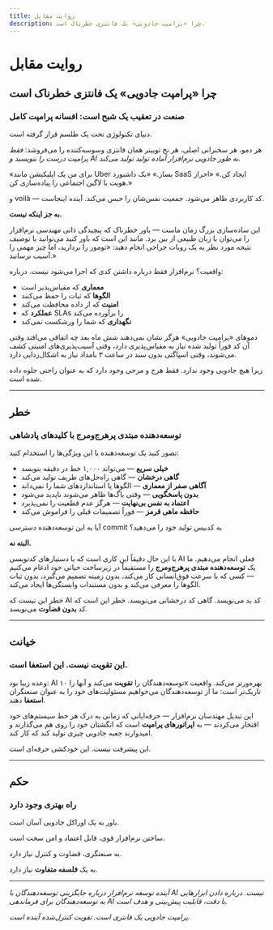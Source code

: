 ```yaml
---
title: روایت مقابل
description: چرا «پرامپت جادویی» یک فانتزی خطرناک است.
---
```


# روایت مقابل

## چرا «پرامپت جادویی» یک فانتزی خطرناک است

### صنعت در تعقیب یک شبح است: افسانه پرامپت کامل

دنیای تکنولوژی تحت یک طلسم قرار گرفته است.

هر دمو، هر سخنرانی اصلی، هر نخ توییتر همان فانتزی وسوسه‌کننده را می‌فروشد: _فقط پرامپت درست را بنویسید و AI به طور جادویی نرم‌افزار آماده تولید تولید می‌کند._

«برای من یک اپلیکیشن مانند Uber بساز.»
«یک داشبورد SaaS ایجاد کن.»
«احراز هویت با لاگین اجتماعی را پیاده‌سازی کن.»

و voilà — کد کاربردی ظاهر می‌شود. جمعیت نفس‌شان را حبس می‌کند. آینده اینجاست.

**به جز اینکه نیست.**

این ساده‌سازی بزرگ زمان ماست — باور خطرناک که پیچیدگی ذاتی مهندسی نرم‌افزار را می‌توان با زبان طبیعی از بین برد. مانند این است که باور کنید می‌توانید با توصیف نتیجه مورد نظر به یک روبات جراحی انجام دهید: «تومور را بردارید، اما چیز مهمی را آسیب نرسانید.»

واقعیت؟ نرم‌افزار فقط درباره داشتن کدی که اجرا می‌شود نیست. درباره:

- **معماری** که مقیاس‌پذیر است
- **الگوها** که ثبات را حفظ می‌کنند
- **امنیت** که از داده محافظت می‌کند
- **عملکرد** که SLAs را برآورده می‌کند
- **نگهداری** که شما را ورشکست نمی‌کند

دموهای «پرامپت جادویی» هرگز نشان نمی‌دهند شش ماه بعد چه اتفاقی می‌افتد وقتی آن کد فوراً تولید شده نیاز به مقیاس‌پذیری دارد، وقتی آسیب‌پذیری‌های امنیتی کشف می‌شوند، وقتی اسپاگتی بدون سند در ساعت ۳ بامداد نیاز به اشکال‌زدایی دارد.

زیرا هیچ جادویی وجود ندارد. فقط هرج و مرجی وجود دارد که به عنوان راحتی جلوه داده شده است.

---

## خطر

### توسعه‌دهنده مبتدی پرهرج‌ومرج با کلیدهای پادشاهی

تصور کنید یک توسعه‌دهنده با این ویژگی‌ها را استخدام کنید:

- **خیلی سریع** — می‌تواند ۱,۰۰۰ خط در دقیقه بنویسد
- **گاهی درخشان** — گاهی راه‌حل‌های ظریف تولید می‌کند
- **آگاهی صفر از معماری** — الگوها یا استانداردهای شما را نمی‌داند
- **بدون پاسخگویی** — وقتی باگ‌ها ظاهر می‌شوند ناپدید می‌شود
- **اعتماد به نفس بی‌نهایت** — هرگز عدم قطعیت را نمی‌پذیرد
- **حافظه ماهی قرمز** — فوراً تصمیمات قبلی را فراموش می‌کند

آیا به این توسعه‌دهنده دسترسی commit به کدبیس تولید خود را می‌دهید؟

**البته نه.**

با این حال دقیقاً این کاری است که با دستیارهای کدنویسی AI فعلی انجام می‌دهیم. ما یک **توسعه‌دهنده مبتدی پرهرج‌ومرج** را مستقیماً در زیرساخت حیاتی خود ادغام می‌کنیم — کسی که با سرعت فوق‌انسانی کار می‌کند، بدون زمینه تصمیم می‌گیرد، بدون ثبات الگوها را معرفی می‌کند و بدون مستندات وابستگی‌ها ایجاد می‌کند.

خطر این نیست که AI کد بد می‌نویسد. گاهی کد درخشانی می‌نویسد. خطر این است که کد **بدون قضاوت** می‌نویسد.

---

## خیانت

### این تقویت نیست. این استعفا است.

وعده زیبا بود: AI توسعه‌دهندگان را **تقویت** می‌کند و آنها را ۱۰x بهره‌ورتر می‌کند. واقعیت تاریک‌تر است: ما از توسعه‌دهندگان می‌خواهیم مسئولیت‌های خود را به عنوان صنعتگران **استعفا** دهند.

این تبدیل مهندسان نرم‌افزار — حرفه‌ایانی که زمانی به درک هر خط سیستم‌های خود افتخار می‌کردند — به **اپراتورهای پرامپت** است که انگشتان خود را روی هم می‌گذارند و امیدوارند جعبه جادویی چیزی تولید کند که کار کند.

این پیشرفت نیست. این خودکشی حرفه‌ای است.

---

## حکم

### راه بهتری وجود دارد

باور به یک اوراکل جادویی آسان است.

ساختن نرم‌افزار قوی، قابل اعتماد و امن سخت است.

به صنعتگری، قضاوت و کنترل نیاز دارد.

به یک **فلسفه متفاوت** نیاز دارد.

<PageCTA
  title="مسیر متفاوتی را کشف کنید"
  subtitle="بیاموزید چگونه تقویت کنترل‌شده AI را از اوراکل به ابزار دقیق تبدیل می‌کند"
  buttonText="فلسفه ما را بخوانید"
  buttonLink="/fa/philosophy"
  buttonStyle="secondary"
/>

---

_آینده توسعه نرم‌افزار درباره جایگزینی توسعه‌دهندگان با AI نیست. درباره دادن ابزارهایی به توسعه‌دهندگان برای فرماندهی AI با دقت، قابلیت پیش‌بینی و هدف است._

_پرامپت جادویی یک فانتزی است. تقویت کنترل‌شده آینده است._
